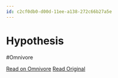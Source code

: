 ```yaml
---
id: c2cf0db0-d00d-11ee-a138-272c66b27a5e
---
```


# Hypothesis
#Omnivore

[Read on Omnivore](https://omnivore.app/me/hypothesis-18dc75d5eef)
[Read Original](https://hypothes.is/a/eo2pHtALEe6XhquCBJWxJg)

